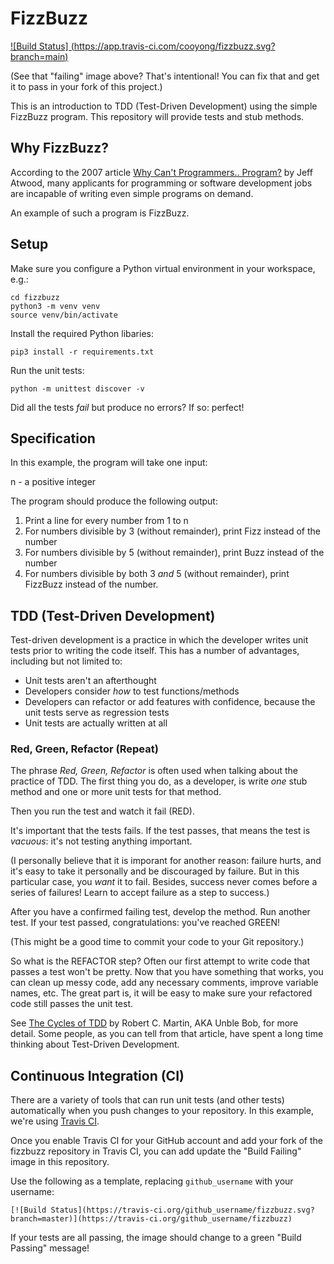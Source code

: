 # FizzBuzz

[![Build Status] (https://app.travis-ci.com/cooyong/fizzbuzz.svg?branch=main)](https://github.com/cooyong/fizzbuzz)

(See that "failing" image above? That's intentional! You can fix that and get it to pass in your fork of this project.)

This is an introduction to TDD (Test-Driven Development) using the simple FizzBuzz program. This repository will provide tests and stub methods.

## Why FizzBuzz?

According to the 2007 article [Why Can't Programmers.. Program?](https://blog.codinghorror.com/why-cant-programmers-program/) by Jeff Atwood, many applicants for programming or software development jobs are incapable of writing even simple programs on demand.

An example of such a program is FizzBuzz.

## Setup

Make sure you configure a Python virtual environment in your workspace, e.g.:

    cd fizzbuzz
    python3 -m venv venv
    source venv/bin/activate

Install the required Python libaries:

    pip3 install -r requirements.txt

Run the unit tests:

    python -m unittest discover -v

Did all the tests _fail_ but produce no errors? If so: perfect!

## Specification

In this example, the program will take one input:

n - a positive integer

The program should produce the following output:

1. Print a line for every number from 1 to n
2. For numbers divisible by 3 (without remainder), print Fizz instead of the number
3. For numbers divisible by 5 (without remainder), print Buzz instead of the number
4. For numbers divisible by both 3 _and_ 5 (without remainder), print FizzBuzz instead of the number.

## TDD (Test-Driven Development)

Test-driven development is a practice in which the developer writes unit tests prior to writing the code itself. This has a number of advantages, including but not limited to:

* Unit tests aren't an afterthought
* Developers consider _how_ to test functions/methods
* Developers can refactor or add features with confidence, because the unit tests serve as regression tests
* Unit tests are actually written at all

### Red, Green, Refactor (Repeat)

The phrase _Red, Green, Refactor_ is often used when talking about the practice of TDD. The first thing you do, as a developer, is write _one_ stub method and one or more unit tests for that method.

Then you run the test and watch it fail (RED).

It's important that the tests fails. If the test passes, that means the test is _vacuous_: it's not testing anything important.

(I personally believe that it is imporant for another reason: failure hurts, and it's easy to take it personally and be discouraged by failure. But in this particular case, you _want_ it to fail. Besides, success never comes before a series of failures! Learn to accept failure as a step to success.)

After you have a confirmed failing test, develop the method. Run another test. If your test passed, congratulations: you've reached GREEN!

(This might be a good time to commit your code to your Git repository.)

So what is the REFACTOR step? Often our first attempt to write code that passes a test won't be pretty. Now that you have something that works, you can clean up messy code, add any necessary comments, improve variable names, etc. The great part is, it will be easy to make sure your refactored code still passes the unit test.

See [The Cycles of TDD](https://blog.cleancoder.com/uncle-bob/2014/12/17/TheCyclesOfTDD.html) by Robert C. Martin, AKA Unble Bob, for more detail. Some people, as you can tell from that article, have spent a long time thinking about Test-Driven Development.

## Continuous Integration (CI)

There are a variety of tools that can run unit tests (and other tests) automatically when you push changes to your repository. In this example, we're using [Travis CI](https://travis-ci.org/).

Once you enable Travis CI for your GitHub account and add your fork of the fizzbuzz repository in Travis CI, you can add update the "Build Failing" image in this repository.

Use the following as a template, replacing `github_username` with your username:

    [![Build Status](https://travis-ci.org/github_username/fizzbuzz.svg?branch=master)](https://travis-ci.org/github_username/fizzbuzz)

If your tests are all passing, the image should change to a green "Build Passing" message!
